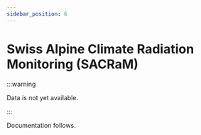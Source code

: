```yaml
---
sidebar_position: 6
---
```


# Swiss Alpine Climate Radiation Monitoring (SACRaM)

:::warning 

Data is not yet available.

:::

Documentation follows.
